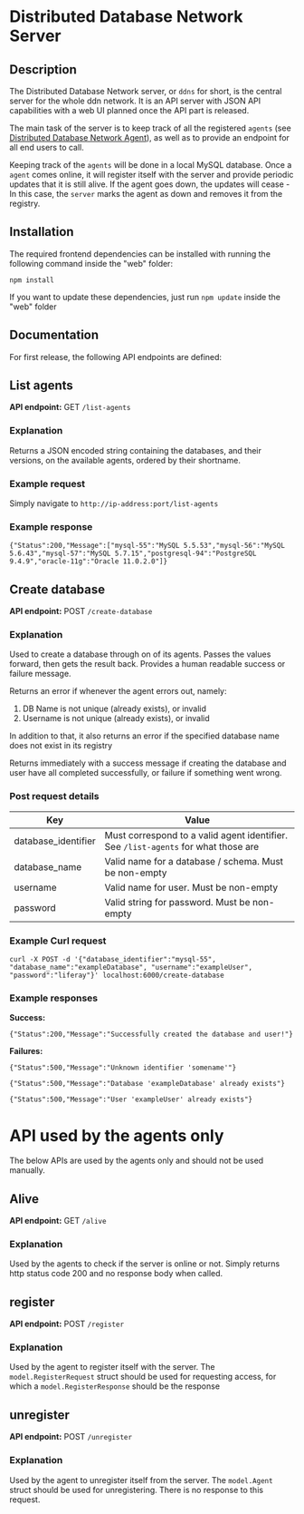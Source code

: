 # Distributed Database Network Server

Description
-----------

The Distributed Database Network server, or `ddns` for short, is the central server for the whole ddn network. It is an API server with JSON API capabilities with a web UI planned once the API part is released.

The main task of the server is to keep track of all the registered `agents` (see [Distributed Database Network Agent](https://github.com/djavorszky/ddnc)), as well as to provide an endpoint for all end users to call.

Keeping track of the `agents` will be done in a local MySQL database. Once a `agent` comes online, it will register itself with the server and provide periodic updates that it is still alive. If the agent goes down, the updates will cease - In this case, the `server` marks the agent as down and removes it from the registry.

Installation
------------

The required frontend dependencies can be installed with running the following command inside the "web" folder:

    npm install

If you want to update these dependencies, just run `npm update` inside the "web" folder

Documentation
-------------

For first release, the following API endpoints are defined:
## List agents
**API endpoint:** GET `/list-agents`
### Explanation
Returns a JSON encoded string containing the databases, and their versions, on the available agents, ordered by their shortname.

### Example request
Simply navigate to `http://ip-address:port/list-agents`

### Example response
```
{"Status":200,"Message":["mysql-55":"MySQL 5.5.53","mysql-56":"MySQL 5.6.43","mysql-57":"MySQL 5.7.15","postgresql-94":"PostgreSQL 9.4.9","oracle-11g":"Oracle 11.0.2.0"]}
```

## Create database
**API endpoint:** POST `/create-database`
### Explanation
Used to create a database through on of its agents. Passes the values forward, then gets the result back. Provides a human readable success or failure message.

Returns an error if whenever the agent errors out, namely:

1. DB Name is not unique (already exists), or invalid
2. Username is not unique (already exists), or invalid

In addition to that, it also returns an error if the specified database name does not exist in its registry

Returns immediately with a success message if creating the database and user have all completed successfully, or failure if something went wrong.

### Post request details
|Key|Value|
|---|---|
|database_identifier|Must correspond to a valid agent identifier. See `/list-agents` for what those are|
|database_name|Valid name for a database / schema. Must be non-empty|
|username|Valid name for user. Must be non-empty|
|password|Valid string for password. Must be non-empty|

### Example Curl request
```
curl -X POST -d '{"database_identifier":"mysql-55", "database_name":"exampleDatabase", "username":"exampleUser", "password":"liferay"}' localhost:6000/create-database
```

### Example responses
**Success:**

```
{"Status":200,"Message":"Successfully created the database and user!"}
```

**Failures:**

```
{"Status":500,"Message":"Unknown identifier 'somename'"}
```

```
{"Status":500,"Message":"Database 'exampleDatabase' already exists"}
```

```
{"Status":500,"Message":"User 'exampleUser' already exists"}
```

# API used by the agents only
The below APIs are used by the agents only and should not be used manually.

## Alive
**API endpoint:** GET `/alive`
### Explanation
Used by the agents to check if the server is online or not. Simply returns http status code 200 and no response body when called.

## register
**API endpoint:** POST `/register`
### Explanation
Used by the agent to register itself with the server. The `model.RegisterRequest` struct should be used for requesting access, for which a `model.RegisterResponse` should be the response

## unregister
**API endpoint:** POST `/unregister`
### Explanation
Used by the agent to unregister itself from the server. The `model.Agent` struct should be used for unregistering. There is no response to this request.
